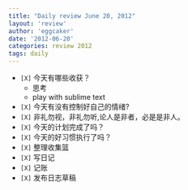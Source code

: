 ```yaml
---
title: "Daily review June 20, 2012" 
layout: 'review'
author: 'eggcaker'
date: '2012-06-20'
categories: review 2012
tags: daily
---
```



  * `[X]` 今天有哪些收获？ 
    * 思考 
    * play with sublime text 
  * `[X]` 今天有没有控制好自己的情绪? 
  * `[X]` 非礼勿视，非礼勿听,论人是非者，必是是非人。 
  * `[X]` 今天的计划完成了吗？ 
  * `[X]` 今天的好习惯执行了吗？ 
  * `[X]` 整理收集篮 
  * `[X]` 写日记 
  * `[X]` 记账 
  * `[X]` 发布日志草稿 

